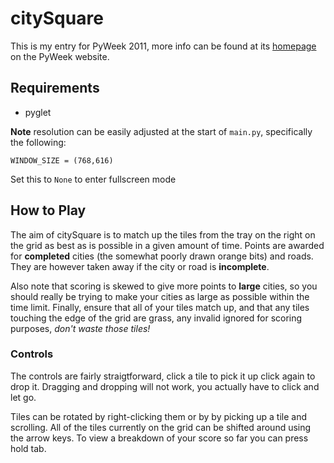 # citySquare #

This is my entry for PyWeek 2011, more info can be found at its [homepage](http://www.pyweek.org/e/citySquare/) on the PyWeek website.

## Requirements ##

+ pyglet

**Note** resolution can be easily adjusted at the start of `main.py`, specifically the following:

    WINDOW_SIZE = (768,616)

Set this to `None` to enter fullscreen mode
    
## How to Play ##


The aim of citySquare is to match up the tiles from the tray on the right on the grid as best as is possible in a given amount of time. Points are awarded for **completed** cities (the somewhat poorly drawn orange bits) and roads. They are however taken away if the city or road is **incomplete**.

Also note that scoring is skewed to give more points to **large** cities, so you should really be trying to make your cities as large as possible within the time limit. Finally, ensure that all of your tiles match up, and that any tiles touching the edge of the grid are grass, any invalid ignored for scoring purposes, *don't waste those tiles!*

### Controls ###

The controls are fairly straigtforward, click a tile to pick it up click again to drop it. Dragging and dropping will not work, you actually have to click and let go.

Tiles can be rotated by right-clicking them or by by picking up a tile and scrolling. All of the tiles currently on the grid can be shifted around using the arrow keys. To view a breakdown of your score so far you can press hold tab.